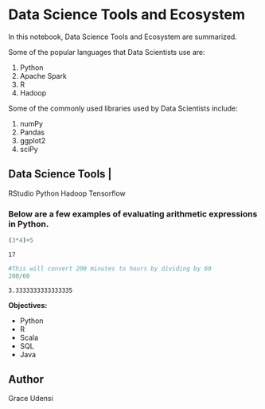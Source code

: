# Data Science Tools and Ecosystem

In this notebook, Data Science Tools and Ecosystem are summarized.



Some of the popular languages that Data Scientists use are:

1. Python
2. Apache Spark
3. R
4. Hadoop


Some of the commonly used libraries used by Data Scientists include:


1. numPy
2. Pandas
3. ggplot2
4. sciPy


Data Science Tools |
----------------------
RStudio 
Python 
Hadoop 
Tensorflow


### Below are a few examples of evaluating arithmetic expressions in Python.


```python
(3*4)+5
```




    17




```python
#This will convert 200 minutes to hours by dividing by 60
200/60
```




    3.3333333333333335



**Objectives:**

- Python
- R
- Scala
- SQL
- Java

## Author

Grace Udensi


